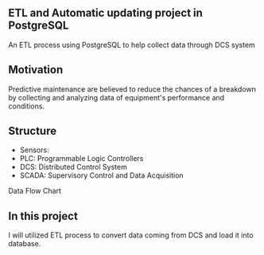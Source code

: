 ## ETL and Automatic updating project in PostgreSQL
An ETL process using PostgreSQL to help collect data through DCS system
## Motivation 
Predictive maintenance are believed to reduce the chances of a breakdown by collecting and analyzing data of equipment's performance and conditions. 

## Structure
- Sensors:
- PLC: Programmable Logic Controllers
- DCS: Distributed Control System
- SCADA: Supervisory Control and Data Acquisition

Data Flow Chart

## In this project
I will utilized ETL process to convert data coming from DCS and load it into database.
